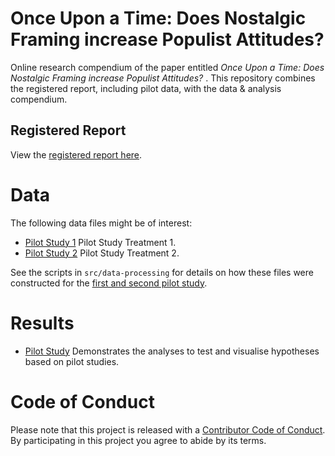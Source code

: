 # Once Upon a Time:  Does Nostalgic Framing increase Populist Attitudes?
Online research compendium of the paper entitled _Once Upon a Time:  Does Nostalgic Framing increase Populist Attitudes?_ . 
This repository combines the registered report, including pilot data, with the data &amp; analysis compendium.

## Registered Report
View the [registered report here](docs/regrep.pdf).

# Data
The following data files might be of interest:

* [Pilot Study 1](data/intermediate/PS1.RData) Pilot Study Treatment 1.
* [Pilot Study 2](data/intermediate/PS2.RData) Pilot Study Treatment 2.

See the scripts in `src/data-processing` for details on how these files were constructed  for the [first and second pilot study](src/data-processing/prepare-data-pilot.md).

# Results
* [Pilot Study](src/analysis/analysis_pilot.md) Demonstrates the analyses to test and visualise hypotheses based on pilot studies.

# Code of Conduct
Please note that this project is released with a [Contributor Code of Conduct](CONDUCT.md). By participating in this project you agree to abide by its terms.